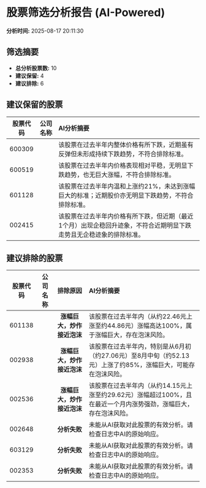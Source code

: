# 股票筛选分析报告 (AI-Powered)

**分析时间:** 2025-08-17 20:11:30

## 筛选摘要

- **总分析股票数:** 10
- **建议保留:** 4
- **建议排除:** 6

## 建议保留的股票

| 股票代码 | 公司名称 | AI分析摘要 |
|:---:|:---:|:---|
| 600309 |  | 该股票在过去半年内整体价格有所下跌，近期虽有反弹但未形成持续下跌趋势，不符合排除标准。 |
| 600519 |  | 该股票在过去半年内价格表现相对平稳，无明显下跌趋势，也无巨大涨幅，不符合排除标准。 |
| 601128 |  | 该股票在过去半年内温和上涨约21%，未达到涨幅巨大的标准；近期股价亦无明显下跌趋势，不符合排除标准。 |
| 002415 |  | 该股票在过去半年内价格有所下跌，但近期（最近1个月）出现企稳回升迹象，不符合近期明显下跌走势且无企稳迹象的排除标准。 |

## 建议排除的股票

| 股票代码 | 公司名称 | 排除原因 | AI分析摘要 |
|:---:|:---:|:---:|:---|
| 601138 |  | **涨幅巨大，炒作接近泡沫** | 该股票在过去半年内（从约22.46元上涨至约44.86元）涨幅高达100%，属于涨幅巨大，存在泡沫风险。 |
| 002938 |  | **涨幅巨大，炒作接近泡沫** | 该股票在过去半年内，特别是从6月初（约27.06元）至8月中旬（约52.13元）上涨了约85%，涨幅巨大，可能存在泡沫风险。 |
| 002536 |  | **涨幅巨大，炒作接近泡沫** | 该股票在过去半年内（从约14.15元上涨至约29.62元）涨幅超过100%，且在最近一个月内涨势强劲，涨幅巨大，存在泡沫风险。 |
| 002648 |  | **分析失败** | 未能从AI获取对此股票的有效分析。请检查日志中AI的原始响应。 |
| 603129 |  | **分析失败** | 未能从AI获取对此股票的有效分析。请检查日志中AI的原始响应。 |
| 002353 |  | **分析失败** | 未能从AI获取对此股票的有效分析。请检查日志中AI的原始响应。 |
